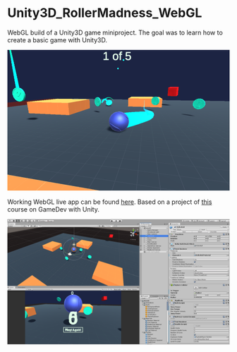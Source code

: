 # Unity3D_RollerMadness_WebGL
WebGL build of a Unity3D game miniproject. The goal was to learn how to create a basic game with Unity3D.

![Unity3D Game Snapshot](gameSnapshot.png "Unity3D Game Snapshot")

Working WebGL live app can be found [here](https://romxz-rollermadnesswebgl.glitch.me/). Based on a project of [this](https://www.coursera.org/learn/game-development) course on GameDev with Unity.

![Unity3D Project Snapshot](snapshot.png "Unity3D Project Snapshot")
